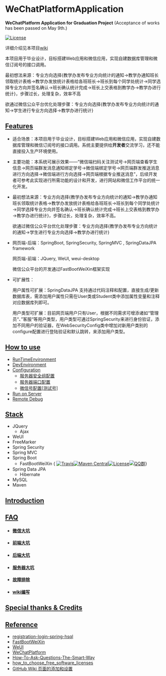 # WeChatPlatformApplication

**WeChatPlatform Application for Graduation Project** (Acceptance of works has been passed on May 9th.)

[![License](http://img.shields.io/:license-apache-brightgreen.svg)](http://www.apache.org/licenses/LICENSE-2.0.html)

详细介绍见本项目[wiki](https://github.com/LauItachi/WeChatPlatformApplication/wiki)

本项目用于毕业设计，目标搭建Web应用和微信应用，实现自建数据库管理和微信订阅号的接口调用。

最初想法来源：专业方向选择{教学办发布专业方向统计的通知→教学办通知班长领取统计表格→教学办发放统计表格给各班班长→班长到每个同学处统计→同学选择专业方向并签名确认→班长确认统计完成→班长上交表格到教学办→教学办进行统计}，步骤过长，处理复杂，效率不高

欲通过微信公众平台优化处理步骤：专业方向选择{教学办发布专业方向统计的通知→学生进行专业方向选择→教学办进行统计}

## [Features](https://github.com/LauItachi/WeChatPlatformApplication/wiki#features)

- 适合场景：本项目用于毕业设计，目标搭建Web应用和微信应用，实现自建数据库管理和微信订阅号的接口调用。系统主要提供给**开发者**交流学习，还不能直接投入生产环境使用。

- 主要功能：本系统可展示效果——“微信端扫码关注测试号->网页端查看学生信息->网页端群发消息通知绑定学号->微信端绑定学号->网页端群发推送消息进行方向选择->微信端进行方向选择->网页端根据专业推送消息”，后续开发者可参考此实现进行所需功能的设计和开发，进行网站和微信工作平台的统一化开发。

- 最初想法来源：专业方向选择{教学办发布专业方向统计的通知→教学办通知班长领取统计表格→教学办发放统计表格给各班班长→班长到每个同学处统计→同学选择专业方向并签名确认→班长确认统计完成→班长上交表格到教学办→教学办进行统计}，步骤过长，处理复杂，效率不高。

  欲通过微信公众平台优化处理步骤：专业方向选择{教学办发布专业方向统计的通知→学生进行专业方向选择→教学办进行统计}

- 网页端-后端：SpringBoot, SpringSecurity, SpringMVC , SpringDataJPA framework

  网页端-前端：JQuery, WeUI, weui-desktop

  微信公众平台的开发通过FastBootWeiXin框架实现

- 可扩展性：

  用户属性可扩展：SpringDataJPA 支持通过代码注释和配置，直接生成/更新数据库表，需添加用户属性只需在User类或Student类中添加属性变量和注释对应数据库列即可。

  用户类型可扩展：目前网页端用户只有User，根据不同需求可增添诸如“管理员“、”客服“等用户类型，用户类型可通过SpringSecurity来进行身份验证，添加不同用户的验证器，在WebSecurityConfig类中增加对新用户类别的configure配置进行登陆验证和默认跳转，来添加用户类型。

## [How to use](https://github.com/LauItachi/WeChatPlatformApplication/wiki/How-to-use)

- [RunTimeEnvironment](https://github.com/LauItachi/WeChatPlatformApplication/wiki/How-to-use#runtimeenvironment)
- [DevEnvironment](https://github.com/LauItachi/WeChatPlatformApplication/wiki/How-to-use#devenvironment)
- [Configuration](https://github.com/LauItachi/WeChatPlatformApplication/wiki/How-to-use#configuration)
  - [服务器安全组配置](https://github.com/LauItachi/WeChatPlatformApplication/wiki/How-to-use#%E6%9C%8D%E5%8A%A1%E5%99%A8%E5%AE%89%E5%85%A8%E7%BB%84%E9%85%8D%E7%BD%AE%E9%9C%80%E6%94%BE%E9%80%9A%E7%AB%AF%E5%8F%A3)
  - [服务器端口配置](https://github.com/LauItachi/WeChatPlatformApplication/wiki/How-to-use#%E6%9C%8D%E5%8A%A1%E5%99%A8%E7%AB%AF%E5%8F%A3%E9%85%8D%E7%BD%AE)
  - [微信号配置[测试号]](https://github.com/LauItachi/WeChatPlatformApplication/wiki/How-to-use#%E5%BE%AE%E4%BF%A1%E5%8F%B7%E9%85%8D%E7%BD%AE%E6%B5%8B%E8%AF%95%E5%8F%B7)
- [Run on Server](https://github.com/LauItachi/WeChatPlatformApplication/wiki/How-to-use#run-on-server)
- [Remote Debug](https://github.com/LauItachi/WeChatPlatformApplication/wiki/How-to-use#remote-debug)

## [Stack](https://github.com/LauItachi/WeChatPlatformApplication/wiki/Stack)

- JQuery
  - Ajax
- WeUI
- FreeMarker
- Spring Security
- Spring MVC
- Spring Boot
  - FastBootWeiXin { [![Travis](https://travis-ci.org/FastBootWeixin/FastBootWeixin.svg?branch=master)](http://weixin.mxixm.com)[![Maven Central](https://img.shields.io/badge/maven--central-0.5.1-blue.svg)](http://search.maven.org/#artifactdetails%7Ccom.mxixm%7Cfastboot-weixin%7C0.5.1%7Cjar)[![License](http://img.shields.io/:license-apache-brightgreen.svg)](http://www.apache.org/licenses/LICENSE-2.0.html)[![QQ群](https://img.shields.io/badge/chat-on%20QQ-blue.svg)](https://jq.qq.com/?_wv=1027&k=5iRu13U)}
- Spring Data JPA
  - Hibernate
- MySQL
- Maven

## [Introduction](https://github.com/LauItachi/WeChatPlatformApplication/wiki/Introduction)

## [FAQ](https://github.com/LauItachi/WeChatPlatformApplication/wiki/FAQ)

- #### [微信大坑](https://github.com/LauItachi/WeChatPlatformApplication/wiki/FAQ#1-%E5%BE%AE%E4%BF%A1%E5%A4%A7%E5%9D%91)

- #### [前端大坑](https://github.com/LauItachi/WeChatPlatformApplication/wiki/FAQ#2-%E5%89%8D%E7%AB%AF%E5%A4%A7%E5%9D%91)

- #### [后端大坑](https://github.com/LauItachi/WeChatPlatformApplication/wiki/FAQ#3-%E5%90%8E%E7%AB%AF%E5%A4%A7%E5%9D%91)

- #### [服务器大坑](https://github.com/LauItachi/WeChatPlatformApplication/wiki/FAQ#4-%E6%9C%8D%E5%8A%A1%E5%99%A8%E5%A4%A7%E5%9D%91)

- #### [故障排除](https://github.com/LauItachi/WeChatPlatformApplication/wiki/FAQ#5-%E6%95%85%E9%9A%9C%E6%8E%92%E9%99%A4)

- #### [wiki编写](https://github.com/LauItachi/WeChatPlatformApplication/wiki/FAQ#6-wiki%E7%BC%96%E5%86%99)

## [Special thanks & Credits](https://github.com/LauItachi/WeChatPlatformApplication/wiki/Special-thanks-&-Credits)

## [Reference](https://github.com/LauItachi/WeChatPlatformApplication/wiki/Reference)

- [registration-login-spring-hsql](https://hellokoding.com/registration-and-login-example-with-spring-security-spring-boot-spring-data-jpa-hsql-jsp/)
- [FastBootWeiXin](https://github.com/FastBootWeixin/FastBootWeixin)
- [WeUI](https://github.com/Tencent/weui)
- [WeChatPlatform](https://mp.weixin.qq.com/)
- [How-To-Ask-Questions-The-Smart-Way](https://github.com/ryanhanwu/How-To-Ask-Questions-The-Smart-Way/blob/master/README-zh_CN.md)
- [how_to_choose_free_software_licenses](http://www.ruanyifeng.com/blog/2011/05/how_to_choose_free_software_licenses.html)
- [GitHub Wiki 页面的添加和设置](https://lpd-ios.github.io/2017/07/11/GitHub-Wiki-Introduction/)